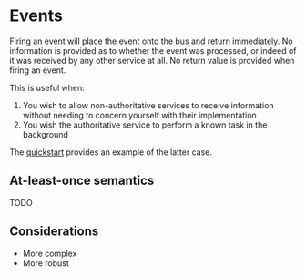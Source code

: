 # Events

Firing an event will place the event onto the bus and return immediately. No information
is provided as to whether the event was processed, or indeed of it was received by any
other service at all. No return value is provided when firing an event.

This is useful when:

1. You wish to allow non-authoritative services to receive information without needing to concern yourself
   with their implementation
2. You wish the authoritative service to perform a known task in the background

The [quickstart](/tutorial/quick-start.md#events) provides an example of the latter case.

## At-least-once semantics

TODO

## Considerations

* More complex
* More robust

